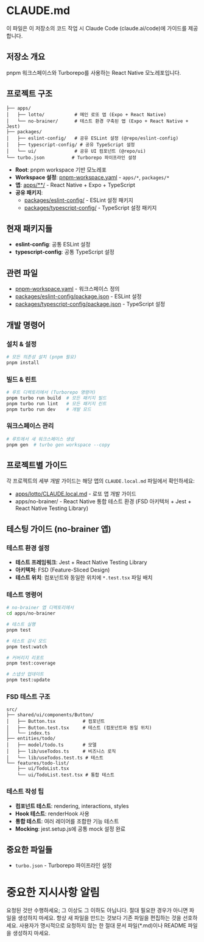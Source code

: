 # CLAUDE.md

이 파일은 이 저장소의 코드 작업 시 Claude Code (claude.ai/code)에 가이드를 제공합니다.

## 저장소 개요

pnpm 워크스페이스와 Turborepo를 사용하는 React Native 모노레포입니다.

## 프로젝트 구조

```
├── apps/
│   ├── lotto/           # 메인 로또 앱 (Expo + React Native)
│   └── no-brainer/      # 테스트 환경 구축된 앱 (Expo + React Native + Jest)
├── packages/
│   ├── eslint-config/   # 공유 ESLint 설정 (@repo/eslint-config)
│   ├── typescript-config/ # 공유 TypeScript 설정
│   └── ui/              # 공유 UI 컴포넌트 (@repo/ui)
└── turbo.json          # Turborepo 파이프라인 설정
```

- **Root**: pnpm workspace 기반 모노레포
- **Workspace 설정**: [pnpm-workspace.yaml](mdc:pnpm-workspace.yaml) - `apps/*`, `packages/*`
- **앱**: [apps/**/](mdc:apps/**) - React Native + Expo + TypeScript
- **공유 패키지**:
  - [packages/eslint-config/](mdc:packages/eslint-config) - ESLint 설정 패키지
  - [packages/typescript-config/](mdc:packages/typescript-config) - TypeScript 설정 패키지

## 현재 패키지들

- **eslint-config**: 공통 ESLint 설정
- **typescript-config**: 공통 TypeScript 설정

## 관련 파일

- [pnpm-workspace.yaml](mdc:pnpm-workspace.yaml) - 워크스페이스 정의
- [packages/eslint-config/package.json](mdc:packages/eslint-config/package.json) - ESLint 설정
- [packages/typescript-config/package.json](mdc:packages/typescript-config/package.json) - TypeScript 설정

## 개발 명령어

### 설치 & 설정

```bash
# 모든 의존성 설치 (pnpm 필요)
pnpm install
```

### 빌드 & 린트

```bash
# 루트 디렉토리에서 (Turborepo 명령어)
pnpm turbo run build  # 모든 패키지 빌드
pnpm turbo run lint   # 모든 패키지 린트
pnpm turbo run dev    # 개발 모드
```

### 워크스페이스 관리

```bash
# 루트에서 새 워크스페이스 생성
pnpm gen  # turbo gen workspace --copy
```

## 프로젝트별 가이드

각 프로젝트의 세부 개발 가이드는 해당 앱의 `CLAUDE.local.md` 파일에서 확인하세요:

- [apps/lotto/CLAUDE.local.md](mdc:apps/lotto/CLAUDE.local.md) - 로또 앱 개발 가이드
- apps/no-brainer/ - React Native 통합 테스트 환경 (FSD 아키텍처 + Jest + React Native Testing Library)

## 테스팅 가이드 (no-brainer 앱)

### 테스트 환경 설정
- **테스트 프레임워크**: Jest + React Native Testing Library
- **아키텍처**: FSD (Feature-Sliced Design)
- **테스트 위치**: 컴포넌트와 동일한 위치에 `*.test.tsx` 파일 배치

### 테스트 명령어
```bash
# no-brainer 앱 디렉토리에서
cd apps/no-brainer

# 테스트 실행
pnpm test

# 테스트 감시 모드
pnpm test:watch

# 커버리지 리포트
pnpm test:coverage

# 스냅샷 업데이트
pnpm test:update
```

### FSD 테스트 구조
```
src/
├── shared/ui/components/Button/
│   ├── Button.tsx          # 컴포넌트
│   ├── Button.test.tsx     # 테스트 (컴포넌트와 동일 위치)
│   └── index.ts
├── entities/todo/
│   ├── model/todo.ts       # 모델
│   ├── lib/useTodos.ts     # 비즈니스 로직
│   └── lib/useTodos.test.ts # 테스트
└── features/todo-list/
    ├── ui/TodoList.tsx
    └── ui/TodoList.test.tsx # 통합 테스트
```

### 테스트 작성 팁
- **컴포넌트 테스트**: rendering, interactions, styles
- **Hook 테스트**: renderHook 사용
- **통합 테스트**: 여러 레이어를 조합한 기능 테스트
- **Mocking**: jest.setup.js에 공통 mock 설정 완료

## 중요한 파일들

- `turbo.json` - Turborepo 파이프라인 설정

# 중요한 지시사항 알림

요청된 것만 수행하세요; 그 이상도 그 이하도 아닙니다.
절대 필요한 경우가 아니면 파일을 생성하지 마세요.
항상 새 파일을 만드는 것보다 기존 파일을 편집하는 것을 선호하세요.
사용자가 명시적으로 요청하지 않는 한 절대 문서 파일(*.md)이나 README 파일을 생성하지 마세요.
